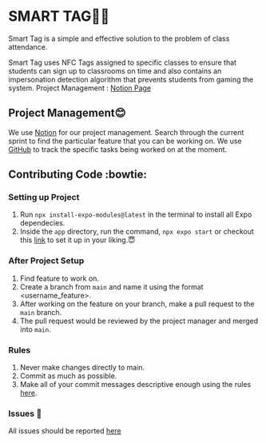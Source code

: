 # SMART TAG😶‍🌫️
Smart Tag is a simple and effective solution to the problem of class attendance. 

Smart Tag uses NFC Tags assigned to specific classes to ensure that students can sign up to classrooms on time and also contains an impersonation detection algorithm that prevents students from gaming the system. 
Project Management : [Notion Page](https://www.notion.so/Teamspace-Home-fba74a5d54be44d49325709de4ed9b68)

## Project Management:blush: 
We use [Notion](https://www.notion.so/Teamspace-Home-fba74a5d54be44d49325709de4ed9b68) for our project management. Search through the current sprint to find the particular feature that you can be working on. We use [GitHub](https://github.com/orgs/Capstone-Projections/projects/1/views/2) to track the specific tasks being worked on at the moment. 

## Contributing Code :bowtie:

###  Setting up Project 
1. Run `npx install-expo-modules@latest` in the terminal to install all Expo dependecies.
2. Inside the `app` directory, run the command, `npx expo start` or checkout this [link](https://docs.expo.dev/get-started/create-a-project/) to set it up in your liking.:innocent:

###  After Project Setup 
1. Find feature to work on. 
2. Create a branch from `main` and name it using the format <username_feature>.
3. After working on the feature on your branch, make a pull request to the `main` branch.
4. The pull request would be reviewed by the project manager and merged into `main`.

### Rules 
1. Never make changes directly to main.
2. Commit as much as possible.
3. Make all of your commit messages descriptive enough using the rules [here](https://www.conventionalcommits.org/en/v1.0.0/).

###  Issues 🥵
All issues should be reported [here](https://www.notion.so/458d2b299eb2414c86b70ac77fa4fb2c?v=cf990cad1e2241c2ac7be53e2aa43834)

